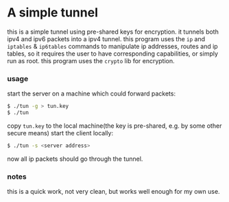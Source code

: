 # A simple tunnel

this is a simple tunnel using pre-shared keys for encryption. it tunnels both ipv4 and ipv6 packets into a ipv4 tunnel. this program uses the `ip` and `iptables` & `ip6tables` commands to manipulate ip addresses, routes and ip tables, so it requires the user to have corresponding capabilities, or simply run as root. this program uses the `crypto` lib for encryption.

### usage

start the server on a machine which could forward packets:

```bash
$ ./tun -g > tun.key
$ ./tun
```

copy `tun.key` to the local machine(the key is pre-shared, e.g. by some other secure means) start the client locally:

```bash
$ ./tun -s <server address>
```

now all ip packets should go through the tunnel.

### notes

this is a quick work, not very clean, but works well enough for my own use.
